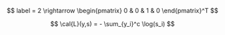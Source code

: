 $$
label = 2 \rightarrow \begin{pmatrix}
    0 & 0 & 1 & 0
\end{pmatrix}^T
$$

$$
\cal{L}(y,s) = - \sum_{y_i}^c \log(s_i)
$$

